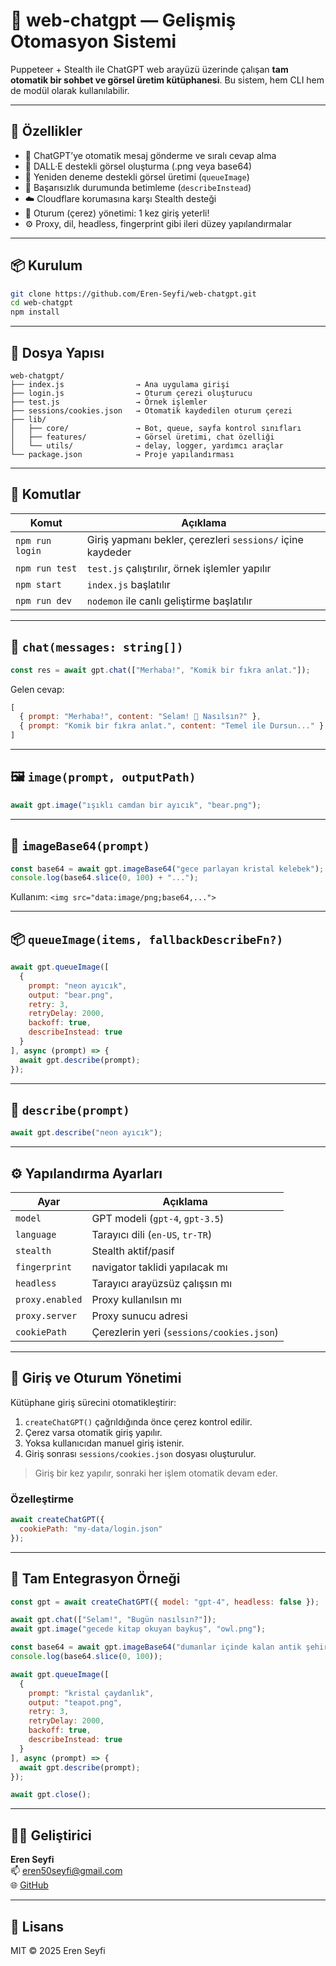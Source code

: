 # 🧠 web-chatgpt — Gelişmiş Otomasyon Sistemi

Puppeteer + Stealth ile ChatGPT web arayüzü üzerinde çalışan **tam otomatik bir sohbet ve görsel üretim kütüphanesi**. Bu sistem, hem CLI hem de modül olarak kullanılabilir.

---

## 🚀 Özellikler

- 💬 ChatGPT’ye otomatik mesaj gönderme ve sıralı cevap alma
- 🎨 DALL·E destekli görsel oluşturma (.png veya base64)
- 🔁 Yeniden deneme destekli görsel üretimi (`queueImage`)
- 🧠 Başarısızlık durumunda betimleme (`describeInstead`)
- ☁️ Cloudflare korumasına karşı Stealth desteği
- 🍪 Oturum (çerez) yönetimi: 1 kez giriş yeterli!
- ⚙️ Proxy, dil, headless, fingerprint gibi ileri düzey yapılandırmalar

---

## 📦 Kurulum

```bash
git clone https://github.com/Eren-Seyfi/web-chatgpt.git
cd web-chatgpt
npm install
```

---

## 📂 Dosya Yapısı

```
web-chatgpt/
├── index.js                → Ana uygulama girişi
├── login.js                → Oturum çerezi oluşturucu
├── test.js                 → Örnek işlemler
├── sessions/cookies.json   → Otomatik kaydedilen oturum çerezi
├── lib/
│   ├── core/               → Bot, queue, sayfa kontrol sınıfları
│   ├── features/           → Görsel üretimi, chat özelliği
│   └── utils/              → delay, logger, yardımcı araçlar
└── package.json            → Proje yapılandırması
```

---

## 🧪 Komutlar

| Komut             | Açıklama                                              |
|-------------------|--------------------------------------------------------|
| `npm run login`   | Giriş yapmanı bekler, çerezleri `sessions/` içine kaydeder |
| `npm run test`    | `test.js` çalıştırılır, örnek işlemler yapılır        |
| `npm start`       | `index.js` başlatılır                                 |
| `npm run dev`     | `nodemon` ile canlı geliştirme başlatılır             |

---

## 💬 `chat(messages: string[])`

```js
const res = await gpt.chat(["Merhaba!", "Komik bir fıkra anlat."]);
```

Gelen cevap:
```js
[
  { prompt: "Merhaba!", content: "Selam! 👋 Nasılsın?" },
  { prompt: "Komik bir fıkra anlat.", content: "Temel ile Dursun..." }
]
```

---

## 🖼️ `image(prompt, outputPath)`

```js
await gpt.image("ışıklı camdan bir ayıcık", "bear.png");
```

---

## 🧩 `imageBase64(prompt)`

```js
const base64 = await gpt.imageBase64("gece parlayan kristal kelebek");
console.log(base64.slice(0, 100) + "...");
```

Kullanım: `<img src="data:image/png;base64,...">`

---

## 📦 `queueImage(items, fallbackDescribeFn?)`

```js
await gpt.queueImage([
  {
    prompt: "neon ayıcık",
    output: "bear.png",
    retry: 3,
    retryDelay: 2000,
    backoff: true,
    describeInstead: true
  }
], async (prompt) => {
  await gpt.describe(prompt);
});
```

---

## 🧠 `describe(prompt)`

```js
await gpt.describe("neon ayıcık");
```

---

## ⚙️ Yapılandırma Ayarları

| Ayar            | Açıklama                             |
|------------------|--------------------------------------|
| `model`         | GPT modeli (`gpt-4`, `gpt-3.5`)       |
| `language`      | Tarayıcı dili (`en-US`, `tr-TR`)      |
| `stealth`       | Stealth aktif/pasif                   |
| `fingerprint`   | navigator taklidi yapılacak mı        |
| `headless`      | Tarayıcı arayüzsüz çalışsın mı        |
| `proxy.enabled` | Proxy kullanılsın mı                  |
| `proxy.server`  | Proxy sunucu adresi                   |
| `cookiePath`    | Çerezlerin yeri (`sessions/cookies.json`) |

---

## 🔐 Giriş ve Oturum Yönetimi

Kütüphane giriş sürecini otomatikleştirir:

1. `createChatGPT()` çağrıldığında önce çerez kontrol edilir.
2. Çerez varsa otomatik giriş yapılır.
3. Yoksa kullanıcıdan manuel giriş istenir.
4. Giriş sonrası `sessions/cookies.json` dosyası oluşturulur.

> Giriş bir kez yapılır, sonraki her işlem otomatik devam eder.

### Özelleştirme

```js
await createChatGPT({
  cookiePath: "my-data/login.json"
});
```

---

## 🧪 Tam Entegrasyon Örneği

```js
const gpt = await createChatGPT({ model: "gpt-4", headless: false });

await gpt.chat(["Selam!", "Bugün nasılsın?"]);
await gpt.image("gecede kitap okuyan baykuş", "owl.png");

const base64 = await gpt.imageBase64("dumanlar içinde kalan antik şehir");
console.log(base64.slice(0, 100));

await gpt.queueImage([
  {
    prompt: "kristal çaydanlık",
    output: "teapot.png",
    retry: 3,
    retryDelay: 2000,
    backoff: true,
    describeInstead: true
  }
], async (prompt) => {
  await gpt.describe(prompt);
});

await gpt.close();
```

---

## 👨‍💻 Geliştirici

**Eren Seyfi**  
📫 eren50seyfi@gmail.com  
🌐 [GitHub](https://github.com/Eren-Seyfi)

---

## 📜 Lisans

MIT © 2025 Eren Seyfi
